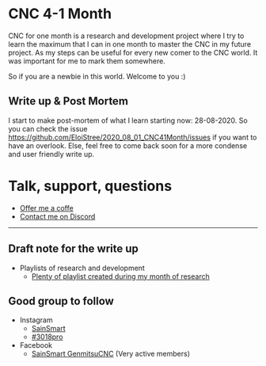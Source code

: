 # CNC 4-1 Month

CNC for one month is a research and development project where I try to learn the maximum that I can in one month to master the CNC in my future project.
As my steps can be useful for every new comer to the CNC world. It was important for me to mark them somewhere.

So if you are a newbie in this world. 
Welcome to you :)

## Write up & Post Mortem
I start to make post-mortem of what I learn starting now: 28-08-2020.
So you can check the issue https://github.com/EloiStree/2020_08_01_CNC41Month/issues if you want to have an overlook.
Else, feel free to come back soon for a more condense and user friendly write up.


# Talk, support, questions
- [Offer me a coffe](https://ko-fi.com/eloistree)
- [Contact me on Discord](https://eloistree.page.link/discord)
---------------------
## Draft note for the write up

- Playlists of research and development
  - [ Plenty of playlist created during my month of research](https://github.com/EloiStree/2020_08_01_CNC41Month/issues/58)

## Good group to follow
- Instagram
  - [SainSmart](https://www.instagram.com/sainsmart/)
  - [#3018pro](https://www.instagram.com/explore/tags/3018pro/?hl=fr)
- Facebook
  - [SainSmart GenmitsuCNC](https://www.facebook.com/groups/SainSmart.GenmitsuCNC) (Very active members)
